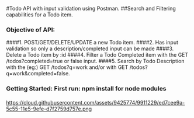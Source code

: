 #Todo API with input validation using Postman.
##Search and Filtering capabilities for a Todo item.

### Objective of API:

####1. POST/GET/DELETE/UPDATE a new Todo item.
####2. Has input validation so only a description/completed input can be made
####3. Delete a Todo item by :id
####4. Filter a Todo Completed item with the GET /todos?completed=true or false input.
####5. Search by Todo Description with the (eg:) GET /todos?q=work
                                and/or with GET /todos?q=work&completed=false.

### Getting Started: First run: npm install for node modules

####
https://cloud.githubusercontent.com/assets/9425774/9911229/ed7cee9a-5c55-11e5-9efe-d7f2759d757e.png
